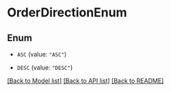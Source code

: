 # OrderDirectionEnum

## Enum


* `ASC` (value: `"ASC"`)

* `DESC` (value: `"DESC"`)


[[Back to Model list]](../README.md#documentation-for-models) [[Back to API list]](../README.md#documentation-for-api-endpoints) [[Back to README]](../README.md)



